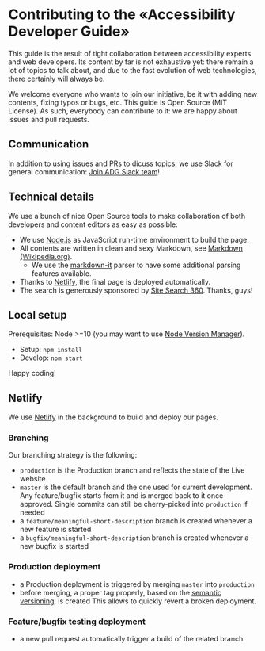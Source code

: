 # Contributing to the «Accessibility Developer Guide»

This guide is the result of tight collaboration between accessibility experts and web developers. Its content by far is not exhaustive yet: there remain a lot of topics to talk about, and due to the fast evolution of web technologies, there certainly will always be.

We welcome everyone who wants to join our initiative, be it with adding new contents, fixing typos or bugs, etc. This guide is Open Source (MIT License). As such, everybody can contribute to it: we are happy about issues and pull requests.

## Communication

In addition to using issues and PRs to dicuss topics, we use Slack for general communication: [Join ADG Slack team](https://join.slack.com/t/a11y-dev-guide/shared_invite/enQtMzMwOTkxNTI3NDYwLTFkOTA5YmEwYjc5ZWU4OTJmZmZmYTJlNzFlNWQ0ZGU3MzQ0ZjQ1ODc3ZGFiY2MzYThkOTVkM2ZhNGQ0ZTZhZDE)!

## Technical details

We use a bunch of nice Open Source tools to make collaboration of both developers and content editors as easy as possible:

- We use [Node.js](https://github.com/nodejs/node) as JavaScript run-time environment to build the page.
- All contents are written in clean and sexy Markdown, see [Markdown (Wikipedia.org)](https://en.wikipedia.org/wiki/Markdown).
    - We use the [markdown-it](https://github.com/markdown-it/markdown-it) parser to have some additional parsing features available.
- Thanks to [Netlify](https://www.netlify.com/), the final page is deployed automatically.
- The search is generously sponsored by [Site Search 360](https://sitesearch360.com/). Thanks, guys!

## Local setup

Prerequisites: Node >=10 (you may want to use [Node Version Manager](https://github.com/creationix/nvm)).

- Setup: `npm install`
- Develop: `npm start`

Happy coding!

## Netlify

We use [Netlify](https://www.netlify.com/) in the background to build and deploy our pages.

### Branching
Our branching strategy is the following:
- `production` is the Production branch and reflects the state of the Live website
- `master` is the default branch and the one used for current development. Any feature/bugfix starts from it and is merged back to it once approved. Single commits can still be cherry-picked into `production` if needed
- a `feature/meaningful-short-description` branch is created whenever a new feature is started
- a `bugfix/meaningful-short-description` branch is created whenever a new bugfix is started

### Production deployment
- a Production deployment is triggered by merging `master` into `production`
- before merging, a proper tag properly, based on the [semantic versioning](https://semver.org/), is created
This allows to quickly revert a broken deployment.

### Feature/bugfix testing deployment
- a new pull request automatically trigger a build of the related branch
